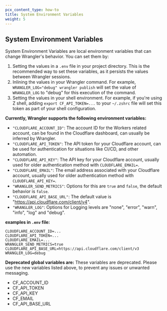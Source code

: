 ```yaml
---
pcx_content_type: how-to
title: System Environment Variables
weight: 5
---
```


## System Environment Variables

System Environment Variables are local environment variables that can change Wrangler's behavior. You can set them by:

1. Setting the values in a `.env` file in your project directory. This is the recommended way to set these variables, as it persists the values between Wrangler sessions.
2. Inlining the values in your Wrangler command. For example, `WRANGLER_LOG="debug" wrangler publish` will set the value of `WRANGLER_LOG` to "debug" for this execution of the command.
3. Setting the values in your shell environment. For example, if you're using Z shell, adding `export CF_API_TOKEN=...` to your `~/.zshrc`  file will set this token as part of your shell configuration.

**Currently, Wrangler supports the following environment variables:**

- `"CLOUDFLARE_ACCOUNT_ID"`: The account ID for the Workers related account, can be found in the Cloudflare dashboard, can usually be inferred by Wrangler.
- `"CLOUDFLARE_API_TOKEN"`: The API token for your Cloudflare account, can be used for authentication for situations like CI/CD, and other automation.
- `"CLOUDFLARE_API_KEY"`: The API key for your Cloudflare account, usually used for older authentication method with `CLOUDFLARE_EMAIL=`.
- `"CLOUDFLARE_EMAIL"`: The email address associated with your Cloudflare account, usually used for older authentication method with `CLOUDFLARE_API_KEY=`.
- `"WRANGLER_SEND_METRICS"`: Options for this are `true` and `false`, the default behavior is `false`.
- `"CLOUDFLARE_API_BASE_URL"`: The default value is "https://api.cloudflare.com/client/v4".
- `"WRANGLER_LOG"`: Options for Logging levels are "none", "error", "warn", "info", "log" and "debug".

**examples in `.env` file:**

```nginx
CLOUDFLARE_ACCOUNT_ID=...
CLOUDFLARE_API_TOKEN=...
CLOUDFLARE_EMAIL=...
WRANGLER_SEND_METRICS=true
CLOUDFLARE_API_BASE_URL=https://api.cloudflare.com/client/v3
WRANGLER_LOG=debug
```

**Deprecated global variables are:**
These variables are deprecated. Please use the new variables listed above, to prevent any issues or unwanted messaging.

- CF_ACCOUNT_ID
- CF_API_TOKEN
- CF_API_KEY
- CF_EMAIL
- CF_API_BASE_URL
